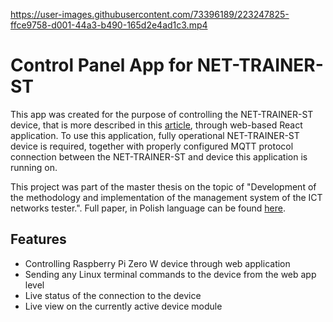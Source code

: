 https://user-images.githubusercontent.com/73396189/223247825-ffce9758-d001-44a3-b490-165d2e4ad1c3.mp4



# Control Panel App for NET-TRAINER-ST



This app was created for the purpose of controlling the NET-TRAINER-ST device, that is more described in this [article](https://publications.waset.org/10012740/pdf), through web-based React application. To use this application, fully operational NET-TRAINER-ST device is required, together with properly configured MQTT protocol connection between the NET-TRAINER-ST and device this application is running on.

This project was part of the master thesis on the topic of "Development of the methodology and implementation of the management system of the ICT networks tester.". Full paper, in Polish language can be found [here](https://polslpl-my.sharepoint.com/:b:/g/personal/dsliwa_polsl_pl/ERG4800z8rNDjUwlS0drkEsBC6FHvdmt7uLXH7vipn9xUw?e=a0EWXR).


## Features

- Controlling Raspberry Pi Zero W device through web application
- Sending any Linux terminal commands to the device from the web app level
- Live status of the connection to the device
- Live view on the currently active device module


